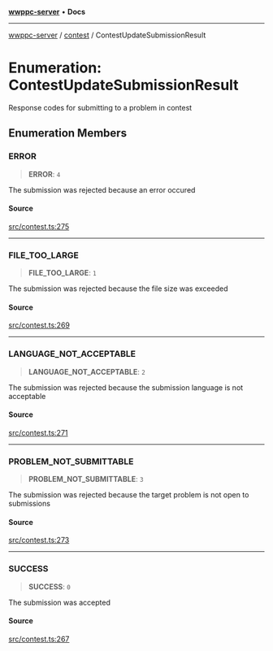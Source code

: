 [**wwppc-server**](../../README.md) • **Docs**

***

[wwppc-server](../../modules.md) / [contest](../README.md) / ContestUpdateSubmissionResult

# Enumeration: ContestUpdateSubmissionResult

Response codes for submitting to a problem in contest

## Enumeration Members

### ERROR

> **ERROR**: `4`

The submission was rejected because an error occured

#### Source

[src/contest.ts:275](https://github.com/WWPPC/WWPPC-server/blob/d36edcf5b3e9dc61bf375adab6f0ce8e98344d21/src/contest.ts#L275)

***

### FILE\_TOO\_LARGE

> **FILE\_TOO\_LARGE**: `1`

The submission was rejected because the file size was exceeded

#### Source

[src/contest.ts:269](https://github.com/WWPPC/WWPPC-server/blob/d36edcf5b3e9dc61bf375adab6f0ce8e98344d21/src/contest.ts#L269)

***

### LANGUAGE\_NOT\_ACCEPTABLE

> **LANGUAGE\_NOT\_ACCEPTABLE**: `2`

The submission was rejected because the submission language is not acceptable

#### Source

[src/contest.ts:271](https://github.com/WWPPC/WWPPC-server/blob/d36edcf5b3e9dc61bf375adab6f0ce8e98344d21/src/contest.ts#L271)

***

### PROBLEM\_NOT\_SUBMITTABLE

> **PROBLEM\_NOT\_SUBMITTABLE**: `3`

The submission was rejected because the target problem is not open to submissions

#### Source

[src/contest.ts:273](https://github.com/WWPPC/WWPPC-server/blob/d36edcf5b3e9dc61bf375adab6f0ce8e98344d21/src/contest.ts#L273)

***

### SUCCESS

> **SUCCESS**: `0`

The submission was accepted

#### Source

[src/contest.ts:267](https://github.com/WWPPC/WWPPC-server/blob/d36edcf5b3e9dc61bf375adab6f0ce8e98344d21/src/contest.ts#L267)
